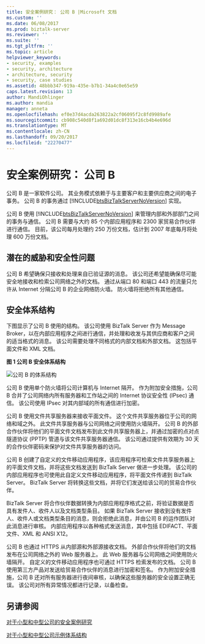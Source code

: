 ```yaml
---
title: 安全案例研究： 公司 B |Microsoft 文档
ms.custom: ''
ms.date: 06/08/2017
ms.prod: biztalk-server
ms.reviewer: ''
ms.suite: ''
ms.tgt_pltfrm: ''
ms.topic: article
helpviewer_keywords:
- security, examples
- security, architecture
- architecture, security
- security, case studies
ms.assetid: 48bbb347-919a-435e-b7b1-34a4c0e65e59
caps.latest.revision: 13
author: MandiOhlinger
ms.author: mandia
manager: anneta
ms.openlocfilehash: ef0e37d4acda263822a2cf06095f2c8fd9989afe
ms.sourcegitcommit: cb908c540d8f1a692d01dc8f313e16cb4b4e696d
ms.translationtype: MT
ms.contentlocale: zh-CN
ms.lasthandoff: 09/20/2017
ms.locfileid: "22270477"
---
```

# <a name="security-case-studies-company-b"></a>安全案例研究： 公司 B
公司 B 是一家软件公司。 其业务模式依赖于与主要客户和主要供应商之间的电子事务。 公司 B 的事务通过 [!INCLUDE[btsBizTalkServerNoVersion](../includes/btsbiztalkservernoversion-md.md)] 实现。  
  
 公司 B 使用 [!INCLUDE[btsBizTalkServerNoVersion](../includes/btsbiztalkservernoversion-md.md)] 来管理内部和外部部门之间的事务与通信。 公司 B 需要与大约 85 个内部应用程序和 2300 家贸易合作伙伴进行通信。 目前，该公司每月处理约 250 万份文档，估计到 2007 年底每月将处理 600 万份文档。  
  
## <a name="potential-threats-and-security-concerns"></a>潜在的威胁和安全性问题  
 公司 B 希望确保只接收和处理来自已验证源的消息。 该公司还希望能确保尽可能安全地接收和检索公司网络之外的文档。 通过从端口 80 和端口 443 的流量只允许从 Internet 分隔公司 B 的企业网络防火墙。 防火墙将拒绝所有其他通信。  
  
## <a name="security-architecture"></a>安全体系结构  
 下图显示了公司 B 使用的结构。 该公司使用 BizTalk Server 作为 Message Broker，以在内部应用程序之间进行通信，并处理和收发与其供应商和客户之间的适当格式的消息。 该公司需要处理不同格式的内部文档和外部文档。 这包括平面文件和 XML 文档。  
  
 **图 1 公司 B 安全体系结构**  
  
 ![公司 B 的体系结构](../core/media/bpi-cp-pc-company-b.gif "BPI_CP_PC_COMPANY_B")  
  
 公司 B 使用单个防火墙将公司计算机与 Internet 隔开。 作为附加安全措施，公司 B 合并了公司网络内所有服务器和工作站之间的 Internet 协议安全性 (IPsec) 通信。 该公司使用 IPsec 对其内部域的所有通信进行加密。  
  
 公司 B 使用文件共享服务器来接收平面文件。 这个文件共享服务器位于公司的网络和域之外。 此文件共享服务器与公司网络之间使用防火墙隔开。 公司 B 的外部合作伙伴将他们的平面文件文档发布到此文件共享服务器上，并通过加密的点对点隧道协议 (PPTP) 管道与该文件共享服务器通信。 该公司通过提供有效期为 30 天的合作伙伴密码来保护对文件共享服务器的访问。  
  
 公司 B 创建了自定义的文件移动应用程序，该应用程序可检索文件共享服务器上的平面文件文档，并将这些文档发送到 BizTalk Server 做进一步处理。 该公司的内部应用程序也可使用此自定义文件移动应用程序，将平面文件传递到 BizTalk Server。 BizTalk Server 将转换这些文档，并将它们发送给该公司的贸易合作伙伴。  
  
 BizTalk Server 将合作伙伴数据转换为内部应用程序格式之前，将验证数据是否具有发件人、收件人以及文档类型条目。 如果 BizTalk Server 接收到没有发件人、收件人或文档类型条目的消息，则会拒绝此消息，并由公司 B 的运作团队对此消息进行审核。 内部应用程序以各种格式发送消息，其中包括 EDIFACT、平面文件、XML 和 ANSI X12。  
  
 公司 B 也通过 HTTPS 从内部源和外部源接收文档。 外部合作伙伴将他们的文档发布在公司网络之外的 Web 服务器上。 此 Web 服务器与公司网络之间使用防火墙隔开。 自定义的文件移动应用程序也可通过 HTTPS 检索发布的文档。 公司 B 使用第三方产品对发送给贸易合作伙伴的消息进行加密和签名。 作为附加安全措施，公司 B 还对所有服务器进行夜间审核，以确保这些服务器的安全设置正确无误。 该公司对所有异常情况都进行记录，以备检查。  
  
## <a name="see-also"></a>另请参阅  
 
 [对于小型和中型公司的安全案例研究](../core/security-case-studies-for-small-to-medium-sized-companies.md)   
 
 [对于小型和中型公司示例体系结构](../core/sample-architectures-for-small-medium-sized-companies.md)